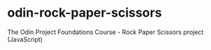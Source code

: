 # odin-rock-paper-scissors
The Odin Project Foundations Course - Rock Paper Scissors project (JavaScript)
